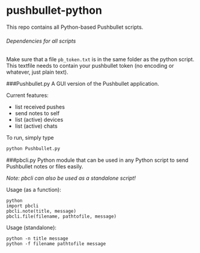 # pushbullet-python
This repo contains all Python-based Pushbullet scripts.

###### Dependencies for all scripts
Make sure that a file `pb_token.txt` is in the same folder as the python script. This textfile needs to contain your pushbullet token (no encoding or whatever, just plain text).

###Pushbullet.py
A GUI version of the Pushbullet application.

Current features:
* list received pushes
* send notes to self
* list (active) devices
* list (active) chats

To run, simply type
```bash
python Pushbullet.py
```

###pbcli.py
Python module that can be used in any Python script to send Pushbullet notes or files easily.

*Note: pbcli can also be used as a standalone script!*

Usage (as a function):
```
python
import pbcli
pbcli.note(title, message)
pbcli.file(filename, pathtofile, message)
```

Usage (standalone):
```
python -n title message
python -f filename pathtofile message
```
